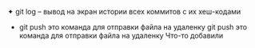 ✦	git log – вывод на экран истории всех коммитов с их хеш-кодами
* git push это команда для отправки файла на удаленку
git push это команда для отправки файла на удаленку
Что-то добавили


